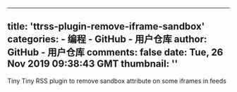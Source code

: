 
---
title: 'ttrss-plugin-remove-iframe-sandbox'
categories: 
    - 编程
    - GitHub - 用户仓库
author: GitHub - 用户仓库
comments: false
date: Tue, 26 Nov 2019 09:38:43 GMT
thumbnail: ''
---

<div>   
Tiny Tiny RSS plugin to remove sandbox attribute on some iframes in feeds  
</div>
            